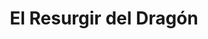 ---
collection: rolLudoteca
title: 'El Resurgir del Dragón'
image: el-resurgir-del-dragon-papel.jpeg
editorial: 'Nosolorol'
editorial_ref: 'RD001'
isbn:
type: 'Básico'
web: https://www.nosolorol.com/es/el-resurgir-del-dragon/507/el-resurgir-del-dragon-papel
format: 'Libro tapa dura'
system: 'Dungeons & Dragons'
created_at: '2021-01-07T19:59:34+00:00'
---